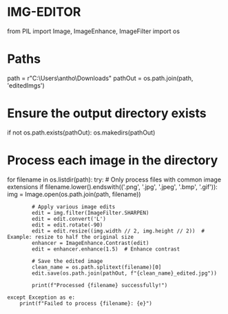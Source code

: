# IMG-EDITOR



from PIL import Image, ImageEnhance, ImageFilter
import os

# Paths
path = r"C:\Users\antho\Downloads"
pathOut = os.path.join(path, 'editedImgs')

# Ensure the output directory exists
if not os.path.exists(pathOut):
    os.makedirs(pathOut)

# Process each image in the directory
for filename in os.listdir(path):
    try:
        # Only process files with common image extensions
        if filename.lower().endswith(('.png', '.jpg', '.jpeg', '.bmp', '.gif')):
            img = Image.open(os.path.join(path, filename))

            # Apply various image edits
            edit = img.filter(ImageFilter.SHARPEN)
            edit = edit.convert('L')
            edit = edit.rotate(-90)
            edit = edit.resize((img.width // 2, img.height // 2))  # Example: resize to half the original size
            enhancer = ImageEnhance.Contrast(edit)
            edit = enhancer.enhance(1.5)  # Enhance contrast

            # Save the edited image
            clean_name = os.path.splitext(filename)[0]
            edit.save(os.path.join(pathOut, f"{clean_name}_edited.jpg"))

            print(f"Processed {filename} successfully!")

    except Exception as e:
        print(f"Failed to process {filename}: {e}")
